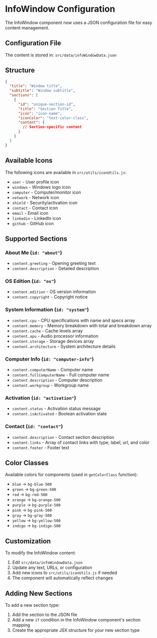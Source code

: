 # InfoWindow Configuration

The InfoWindow component now uses a JSON configuration file for easy content management.

## Configuration File

The content is stored in: `src/data/infoWindowData.json`

## Structure

```json
{
  "title": "Window title",
  "subtitle": "Window subtitle", 
  "sections": [
    {
      "id": "unique-section-id",
      "title": "Section Title",
      "icon": "icon-name",
      "iconColor": "text-color-class",
      "content": {
        // Section-specific content
      }
    }
  ]
}
```

## Available Icons

The following icons are available in `src/utils/iconUtils.js`:
- `user` - User profile icon
- `windows` - Windows logo icon  
- `computer` - Computer/monitor icon
- `network` - Network icon
- `shield` - Security/activation icon
- `contact` - Contact icon
- `email` - Email icon
- `linkedin` - LinkedIn icon
- `github` - GitHub icon

## Supported Sections

### About Me (`id: "about"`)
- `content.greeting` - Opening greeting text
- `content.description` - Detailed description

### OS Edition (`id: "os"`)
- `content.edition` - OS version information
- `content.copyright` - Copyright notice

### System Information (`id: "system"`)
- `content.cpu` - CPU specifications with name and specs array
- `content.memory` - Memory breakdown with total and breakdown array
- `content.cache` - Cache levels array
- `content.apu` - Audio processor information
- `content.storage` - Storage devices array
- `content.architecture` - System architecture details

### Computer Info (`id: "computer-info"`)
- `content.computerName` - Computer name
- `content.fullComputerName` - Full computer name
- `content.description` - Computer description
- `content.workgroup` - Workgroup name

### Activation (`id: "activation"`)
- `content.status` - Activation status message
- `content.isActivated` - Boolean activation state

### Contact (`id: "contact"`)
- `content.description` - Contact section description
- `content.links` - Array of contact links with type, label, url, and color
- `content.footer` - Footer text

## Color Classes

Available colors for components (used in `getColorClass` function):
- `blue` → `bg-blue-500`
- `green` → `bg-green-500` 
- `red` → `bg-red-500`
- `orange` → `bg-orange-500`
- `purple` → `bg-purple-500`
- `pink` → `bg-pink-500`
- `gray` → `bg-gray-500`
- `yellow` → `bg-yellow-500`
- `indigo` → `bg-indigo-500`

## Customization

To modify the InfoWindow content:

1. Edit `src/data/infoWindowData.json`
2. Update any text, URLs, or configuration
3. Add new icons to `src/utils/iconUtils.js` if needed
4. The component will automatically reflect changes

## Adding New Sections

To add a new section type:

1. Add the section to the JSON file
2. Add a new `if` condition in the InfoWindow component's section mapping
3. Create the appropriate JSX structure for your new section type
